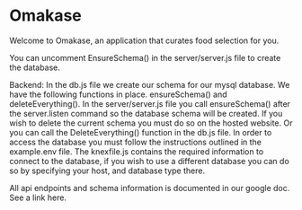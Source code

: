 # Omakase
Welcome to Omakase, an application that curates food selection for you.


You can uncomment EnsureSchema() in the server/server.js file to create the database.

Backend:
In the db.js file we create our schema for our mysql database. We have the following functions in place. ensureSchema() and deleteEverything().
In the server/server.js file you call ensureSchema() after the server.listen command so the database schema will be created.
If you wish to delete the current schema you must do so on the hosted website. Or you can call the DeleteEverything() function in the db.js file.
In order to access the database you must follow the instructions outlined in the example.env file.
The knexfile.js contains the required information to connect to the database, if you wish to use a different database you can do so by specifying your host, and database type there. 

All api endpoints and schema information is documented in our google doc. See a link here.

